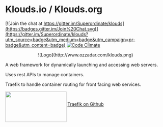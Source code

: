 # Klouds.io / Klouds.org

[![Join the chat at https://gitter.im/Superordinate/klouds](https://badges.gitter.im/Join%20Chat.svg)](https://gitter.im/Superordinate/klouds?utm_source=badge&utm_medium=badge&utm_campaign=pr-badge&utm_content=badge)  [![Code Climate](https://codeclimate.com/github/Superordinate/klouds/badges/gpa.svg)](https://codeclimate.com/github/Superordinate/klouds)

<p align="center">
  ![Logo](http://www.ozzadar.com/klouds.png)
</p>


A web framework for dynamically launching and accessing web servers.

Uses rest APIs to manage containers.


Traefik to handle container routing for front facing web services.

<a href="https://github.com/EmileVauge/traefik"><img src="https://camo.githubusercontent.com/0d83f4ec95b28ecc0353078ca4364bf461b99c2d/687474703a2f2f7472616566696b2e6769746875622e696f2f7472616566696b2e6c6f676f2e737667" align="left" height="96" width="192" ></a><br>

[Traefik on Github](https://github.com/EmileVauge/traefik "Traefik on Github")





